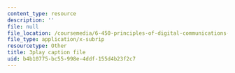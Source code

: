 ```yaml
---
content_type: resource
description: ''
file: null
file_location: /coursemedia/6-450-principles-of-digital-communications-i-fall-2006/b4b10775bc55998e4ddf155d4b23f2c7_DnQruAbpusc.srt
file_type: application/x-subrip
resourcetype: Other
title: 3play caption file
uid: b4b10775-bc55-998e-4ddf-155d4b23f2c7
---
```

